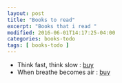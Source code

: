 ```yaml
---
layout: post
title: "Books to read"
excerpt: "Books that i read "
modified: 2016-06-01T14:17:25-04:00
categories: books-todo
tags: [ books-todo ]
---
```



* Think fast, think slow  : [buy](https://amzn.to/2W72ZsR)
* When breathe becomes air : [buy](https://amzn.to/2WeTJme)
